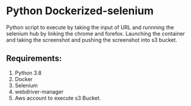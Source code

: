 # Python Dockerized-selenium

   Python script to execute by taking the input of URL and runnning the selenium hub by linking the chrome and forefox. Launching the container and taking the screenshot and pushing the screenshot 
   into s3 bucket.
   
   
  ## Requirements:
  
 1. Python 3.8
 2. Docker
 3. Selenium
 4. webdriver-manager
 5. Aws account to execute s3 Bucket.
